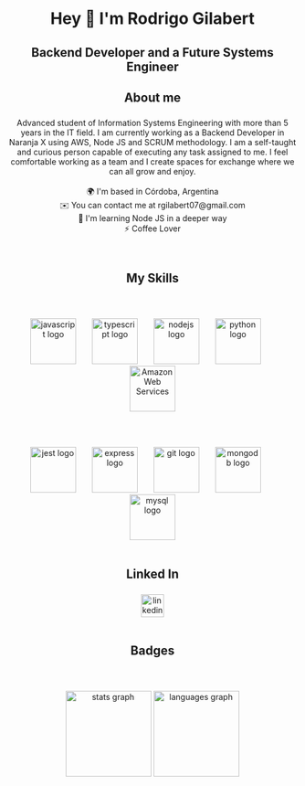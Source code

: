 <h1 align="center">Hey 👋 I'm Rodrigo Gilabert</h1>

###

<h2 align="center">Backend Developer and a Future Systems Engineer</h2>

###

<h2 align="center">About me</h2>

###

<p align="center">Advanced student of Information Systems Engineering with more than 5 years in the IT field. I am currently working as a Backend Developer in Naranja X using AWS, Node JS and SCRUM methodology. I am a self-taught and curious person capable of executing any task assigned to me. I feel comfortable working as a team and I create spaces for exchange where we can all grow and enjoy.<br><br>🌍 I'm based in Córdoba, Argentina<br>✉️ You can contact me at rgilabert07@gmail.com<br>🧠 I'm learning Node JS in a deeper way<br>⚡ Coffee Lover</p>
<br>

###

<h2 align="center">My Skills</h2>
<br>

###

<div align="center">
  <img src="https://cdn.jsdelivr.net/gh/devicons/devicon/icons/javascript/javascript-original.svg" height="80" alt="javascript logo"  />
  <img width="20" />
  <img src="https://cdn.jsdelivr.net/gh/devicons/devicon/icons/typescript/typescript-original.svg" height="80" alt="typescript logo"  />
  <img width="20" />
  <img src="https://cdn.jsdelivr.net/gh/devicons/devicon/icons/nodejs/nodejs-original.svg" height="80" alt="nodejs logo"  />
  <img width="20" />
  <img src="https://cdn.jsdelivr.net/gh/devicons/devicon/icons/python/python-original.svg" height="80" alt="python logo"  />
  <img width="20" />
  <img src="https://raw.githubusercontent.com/danielcranney/readme-generator/main/public/icons/skills/aws-colored.svg" width="80" height="80" alt="Amazon Web Services" />
  

###

</div>
<br>

###

<div align="center">
  <img src="https://cdn.jsdelivr.net/gh/devicons/devicon/icons/jest/jest-plain.svg" height="80" alt="jest logo"  />
  <img width="20" />
  <img src="https://cdn.jsdelivr.net/gh/devicons/devicon/icons/express/express-original.svg" height="80" alt="express logo"  />
  <img width="20" />
  <img src="https://cdn.jsdelivr.net/gh/devicons/devicon/icons/git/git-original.svg" height="80" alt="git logo"  />
  <img width="20" />
  <img src="https://cdn.jsdelivr.net/gh/devicons/devicon/icons/mongodb/mongodb-original.svg" height="80" alt="mongodb logo"  />
  <img width="20" />
  <img src="https://cdn.jsdelivr.net/gh/devicons/devicon/icons/mysql/mysql-original.svg" height="80" alt="mysql logo"  />
</div>
<br>

###

<h2 align="center">Linked In</h2>

###

<div align="center">
  <a href="https://www.linkedin.com/in/pablo-rodrigo-gilabert/" target="_blank">
    <img src="https://img.shields.io/static/v1?message=LinkedIn&logo=linkedin&label=&color=0077B5&logoColor=white&labelColor=&style=for-the-badge" height="40" alt="linkedin logo"  />
  </a>
</div>
<br>

###

<h2 align="center">Badges</h2>
<br>

###

<div align="center">
  <img src="https://github-readme-stats.vercel.app/api?username=r00tc0d3r&hide_title=false&hide_rank=false&show_icons=true&include_all_commits=true&count_private=true&disable_animations=false&theme=dracula&locale=en&hide_border=false&order=1" height="150" alt="stats graph"  />
  <img src="https://github-readme-stats.vercel.app/api/top-langs?username=r00tc0d3r&locale=en&hide_title=false&layout=compact&card_width=320&langs_count=5&theme=dracula&hide_border=false&order=2" height="150" alt="languages graph"  />
</div>

###
